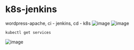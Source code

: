 # k8s-jenkins
wordpress-apache, ci - jenkins, cd - k8s
![image](https://user-images.githubusercontent.com/97964258/205616777-073e9601-4dea-4d68-98b1-020974e4a5fa.png)
![image](https://user-images.githubusercontent.com/97964258/205616798-951df426-20e8-45fa-81c5-01b310bda796.png)  

    kubectl get services
    
![image](https://user-images.githubusercontent.com/97964258/205617301-a7f18bec-9c34-435b-b52b-2b024c63273f.png)
